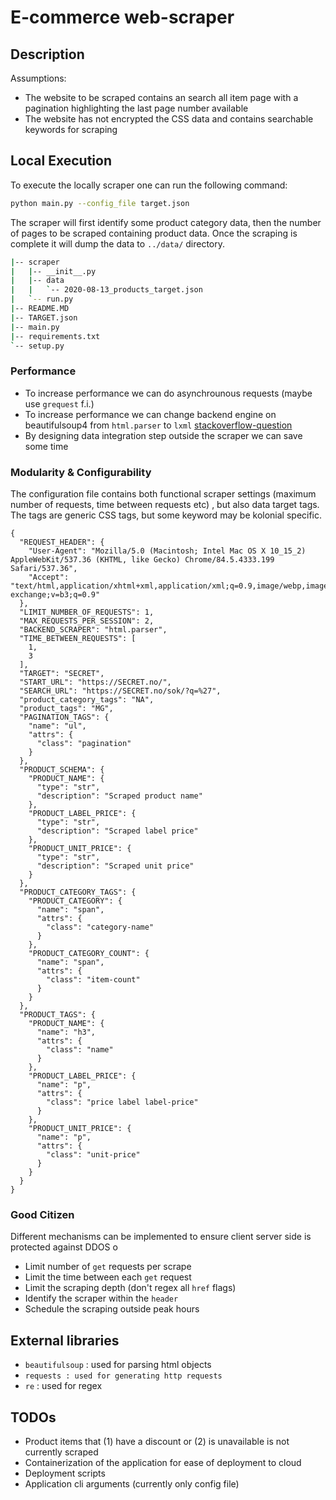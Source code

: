 # E-commerce web-scraper


## Description
Assumptions:
* The website to be scraped contains an search all item page with a pagination 
highlighting the last page number available
* The website has not encrypted the CSS data and contains searchable keywords for scraping

## Local Execution
To execute the locally scraper one can run the following command:
```bash
python main.py --config_file target.json
```
The scraper will first identify some product category data, then the number of pages to be scraped containing 
product data. Once the scraping is complete it will dump the data to `../data/`  directory. 

```bash
|-- scraper
|   |-- __init__.py
|   |-- data
|   |   `-- 2020-08-13_products_target.json
|   `-- run.py
|-- README.MD
|-- TARGET.json
|-- main.py
|-- requirements.txt
`-- setup.py
```


### Performance
* To increase performance we can do asynchrounous requests (maybe use `grequest` f.i.)
* To increase performance we can change backend engine on beautifulsoup4 from `html.parser` to `lxml` 
[stackoverflow-question](https://stackoverflow.com/questions/41047795/python-beautifulsoup-parsing-speed-improvement)
* By designing data integration step outside the scraper we can save some time

### Modularity  & Configurability

The configuration file contains both functional scraper settings (maximum number of requests, time between requests etc)
, but also data target tags. The tags are generic CSS tags, but some keyword may be kolonial specific.
```json5
{
  "REQUEST_HEADER": {
    "User-Agent": "Mozilla/5.0 (Macintosh; Intel Mac OS X 10_15_2) AppleWebKit/537.36 (KHTML, like Gecko) Chrome/84.5.4333.199 Safari/537.36",
    "Accept": "text/html,application/xhtml+xml,application/xml;q=0.9,image/webp,image/apng,*/*;q=0.8,application/signed-exchange;v=b3;q=0.9"
  },
  "LIMIT_NUMBER_OF_REQUESTS": 1,
  "MAX_REQUESTS_PER_SESSION": 2,
  "BACKEND_SCRAPER": "html.parser",
  "TIME_BETWEEN_REQUESTS": [
    1,
    3
  ],
  "TARGET": "SECRET",
  "START_URL": "https://SECRET.no/",
  "SEARCH_URL": "https://SECRET.no/sok/?q=%27",
  "product_category_tags": "NA",
  "product_tags": "MG",
  "PAGINATION_TAGS": {
    "name": "ul",
    "attrs": {
      "class": "pagination"
    }
  },
  "PRODUCT_SCHEMA": {
    "PRODUCT_NAME": {
      "type": "str",
      "description": "Scraped product name"
    },
    "PRODUCT_LABEL_PRICE": {
      "type": "str",
      "description": "Scraped label price"
    },
    "PRODUCT_UNIT_PRICE": {
      "type": "str",
      "description": "Scraped unit price"
    }
  },
  "PRODUCT_CATEGORY_TAGS": {
    "PRODUCT_CATEGORY": {
      "name": "span",
      "attrs": {
        "class": "category-name"
      }
    },
    "PRODUCT_CATEGORY_COUNT": {
      "name": "span",
      "attrs": {
        "class": "item-count"
      }
    }
  },
  "PRODUCT_TAGS": {
    "PRODUCT_NAME": {
      "name": "h3",
      "attrs": {
        "class": "name"
      }
    },
    "PRODUCT_LABEL_PRICE": {
      "name": "p",
      "attrs": {
        "class": "price label label-price"
      }
    },
    "PRODUCT_UNIT_PRICE": {
      "name": "p",
      "attrs": {
        "class": "unit-price"
      }
    }
  }
}
```
### Good Citizen

Different mechanisms can be implemented to ensure client server side is protected against DDOS o
* Limit number of `get` requests per scrape
* Limit the time between each `get` request
* Limit the scraping depth (don't regex all `href` flags)
* Identify the scraper within the `header`
* Schedule the scraping outside peak hours


## External libraries
* `beautifulsoup` : used for parsing html objects
* `requests : used for generating http requests`
* `re` : used for regex
 

## TODOs
* Product items that (1) have a discount or (2) is unavailable is not currently scraped
* Containerization of the application for ease of deployment to cloud
* Deployment scripts
* Application cli arguments (currently only config file)


